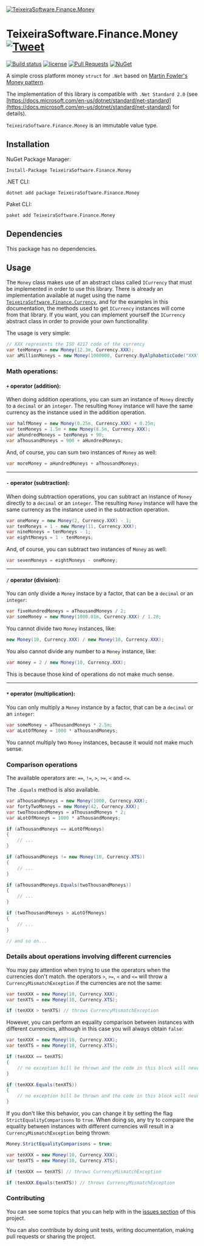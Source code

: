 [![TeixeiraSoftware.Finance.Money](https://github.com/TeixeiraSoftware/assets/raw/master/logo_small.png)](https://TeixeiraSoftware.github.io/TeixeiraSoftware.Finance.Money/)

# TeixeiraSoftware.Finance.Money [![Tweet](https://img.shields.io/twitter/url/http/shields.io.svg?style=social)](https://twitter.com/intent/tweet?text=A%20simple%20money%20class%20library&url=https://TeixeiraSoftware.github.io/TeixeiraSoftware.Finance.Money/&hashtags=money,finance,software,dotnet,crossplatform)

[![Build status](https://ci.appveyor.com/api/projects/status/oiuheni8ga39sd9f?svg=true)](https://ci.appveyor.com/project/TeixeiraSoftware/teixeirasoftware-finance-money)
[![license](https://img.shields.io/github/license/mashape/apistatus.svg)](https://github.com/TeixeiraSoftware/TeixeiraSoftware.Finance.Money/blob/master/LICENSE)
[![Pull Requests](https://img.shields.io/badge/Pull%20Requests-Welcome-brightgreen.svg)](https://github.com/TeixeiraSoftware/TeixeiraSoftware.Finance.Money/blob/master/CONTRIBUTING.md)
[![NuGet](https://img.shields.io/nuget/dt/currency.svg)](https://www.nuget.org/packages/TeixeiraSoftware.Finance.Money/)

A simple cross platform money `struct` for `.Net` based on [Martin Fowler's Money pattern](https://martinfowler.com/eaaCatalog/money.html).

The implementation of this library is compatible with `.Net Standard 2.0` (see [https://docs.microsoft.com/en-us/dotnet/standard/net-standard](https://docs.microsoft.com/en-us/dotnet/standard/net-standard) for details).

`TeixeiraSoftware.Finance.Money` is an immutable value type.

## Installation

NuGet Package Manager:
```
Install-Package TeixeiraSoftware.Finance.Money
```

.NET CLI:
```
dotnet add package TeixeiraSoftware.Finance.Money
```

Paket CLI:
```
paket add TeixeiraSoftware.Finance.Money
```

## Dependencies

This package has no dependencies.

## Usage
The `Money` class makes use of an abstract class called `ICurrency` that must be implemented in order to use this library.
There is already an implementation available at nuget using the name [`TeixeiraSoftware.Finance.Currency`](https://www.nuget.org/packages/TeixeiraSoftware.Finance.Currency/), and for the examples in this documentation, the methods used to get `ICurrency` instances will come from that library. If you want, you can implement yourself the `ICurrency` abstract class in order to provide your own functionallity.

The usage is very simple:

``` c#
// XXX represents the ISO 4217 code of the currency
var tenMoneys = new Money(12.3m, Currency.XXX);
var aMillionMoneys = new Money(1000000, Currency.ByAlphabeticCode("XXX"));
```

### Math operations:

#### `+` operator (addition):

When doing addition operations, you can sum an instance of `Money` directly to a `decimal` or an `integer`.
The resulting `Money` instance will have the same currency as the instance used in the addition operation.
``` c#
var halfMoney = new Money(0.25m, Currency.XXX) + 0.25m;
var tenMoneys = 1.5m + new Money(8.5m, Currency.XXX);
var aHundredMoneys = tenMoneys + 90;
var aThousandMoneys = 900 + aHundredMoneys;
```

And, of course, you can sum two instances of `Money` as well:

``` c#
var moreMoney = aHundredMoneys + aThousandMoneys;
```

---

#### `-` operator (subtraction):

When doing subtraction operations, you can subtract an instance of `Money` directly to a `decimal` or an `integer`.
The resulting `Money` instance will have the same currency as the instance used in the subtraction operation.
``` c#
var oneMoney = new Money(2, Currency.XXX) - 1;
var tenMoneys = 1 - new Money(11, Currency.XXX);
var nineMoneys = tenMoneys - 1;
var eightMoneys = 1 - tenMoneys;
```

And, of course, you can subtract two instances of `Money` as well:
``` c#
var sevenMoneys = eightMoneys - oneMoney;
```

---

#### `/` operator (division):

You can only divide a `Money` instace by a factor, that can be a `decimal` or an `integer`:

``` c#
var fiveHundredMoneys = aThousandMoneys / 2;
var someMoney = new Money(1000.01m, Currency.XXX) / 1.28;
```
You cannot divide two `Money` instances, like:
``` c#
new Money(10, Currency.XXX) / new Money(10, Currency.XXX);
```
You also cannot divide any number to a `Money` instance, like:
``` c#
var money = 2 / new Money(10, Currency.XXX);
```
This is because those kind of operations do not make much sense.

---

#### `*` operator (multiplication):

You can only multiply a `Money` instance by a factor, that can be a `decimal` or an `integer`:
``` c#
var someMoney = aThousandMoneys * 2.5m;
var aLotOfMoney = 1000 * aThousandMoneys;
```
You cannot multiply two `Money` instances, because it would not make much sense.

### Comparison operations

The available operators are: `==`, `!=`, `>`, `>=`, `<` and `<=`.

The `.Equals` method is also available.

``` c#
var aThousandMoneys = new Money(1000, Currency.XXX);
var fortyTwoMoneys = new Money(42, Currency.XXX);
var twoThousandMoneys = aThousandMoneys * 2;
var aLotOfMoneys = 1000 * aThousandMoneys;

if (aThousandMoneys == aLotOfMoneys)
{
    // ...
}

if (aThousandMoneys != new Money(10, Currency.XTS))
{
    // ...
}

if (aThousandMoneys.Equals(twoThousandMoneys))
{
    // ...
}

if (twoThousandMoneys > aLotOfMoneys)
{
    // ...
}

// and so on...
```

### Details about operations involving different currencies

You may pay attention when trying to use the operators when the currencies don't match.
the operators `>`, `>=`, `<` and `<=` will throw a `CurrencyMismatchException` if the currencies are not the same:

``` c#
var tenXXX = new Money(10, Currency.XXX);
var tenXTS = new Money(10, Currency.XTS);

if (tenXXX > tenXTS) // throws CurrencyMismatchException
```

However, you can perform an equality comparison between instances with different currencies, although in this case you will always obtain `false`:

``` c#
var tenXXX = new Money(10, Currency.XXX);
var tenXTS = new Money(10, Currency.XTS);

if (tenXXX == tenXTS)
{
    // no exception bill be thrown and the code in this block will never be executed
}

if (tenXXX.Equals(tenXTS))
{
    // no exception bill be thrown and the code in this block will never be executed
}
```

If you don't like this behavior, you can change it by setting the flag `StrictEqualityComparisons` to `true`.
When doing so, any try to compare the equality between instances with different currencies will result in a `CurrencyMismatchException` being thrown:

``` c#
Money.StrictEqualityComparisons = true;

var tenXXX = new Money(10, Currency.XXX);
var tenXTS = new Money(10, Currency.XTS);

if (tenXXX == tenXTS) // throws CurrencyMismatchException

if (tenXXX.Equals(tenXTS)) // throws CurrencyMismatchException
```

### Contributing
You can see some topics that you can help with in the [issues section](https://github.com/TeixeiraSoftware/TeixeiraSoftware.Finance.Money/issues) of this project.

You can also contribute by doing unit tests, writing documentation, making pull requests or sharing the project.
